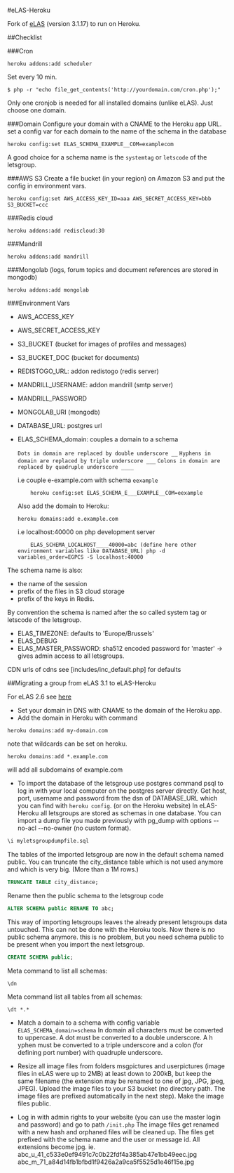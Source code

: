#eLAS-Heroku

Fork of [eLAS](http://www.elasproject.org/) (version 3.1.17) to run on Heroku.

##Checklist

###Cron
```shell
heroku addons:add scheduler
```
Set every 10 min.  
```shell
$ php -r "echo file_get_contents('http://yourdomain.com/cron.php');"
```
Only one cronjob is needed for all installed domains (unlike eLAS). Just choose one domain.

###Domain
Configure your domain with a CNAME to the Heroku app URL.
set a config var for each domain to the name of the schema in the database
```shell
heroku config:set ELAS_SCHEMA_EXAMPLE__COM=examplecom
```
A good choice for a schema name is the `systemtag` or `letscode` of the letsgroup.

###AWS S3
Create a file bucket (in your region) on Amazon S3 and put the config in environment vars.
```shell
heroku config:set AWS_ACCESS_KEY_ID=aaa AWS_SECRET_ACCESS_KEY=bbb S3_BUCKET=ccc
```

###Redis cloud
```shell
heroku addons:add rediscloud:30
```

###Mandrill
```shell
heroku addons:add mandrill
```

###Mongolab (logs, forum topics and document references are stored in mongodb)
```shell
heroku addons:add mongolab
```

###Environment Vars

* AWS_ACCESS_KEY
* AWS_SECRET_ACCESS_KEY
* S3_BUCKET (bucket for images of profiles and messages)
* S3_BUCKET_DOC (bucket for documents)
* REDISTOGO_URL: addon redistogo (redis server)
* MANDRILL_USERNAME: addon mandrill (smtp server)
* MANDRILL_PASSWORD
* MONGOLAB_URI (mongodb)
* DATABASE_URL: postgres url
* ELAS_SCHEMA_domain: couples a domain to a schema

    `Dots in domain are replaced by double underscore __`
    `Hyphens in domain are replaced by triple underscore ___`
    `Colons in domain are replaced by quadruple underscore ____`

    i.e couple e-example.com with schema `eexample`
    ```shell
        heroku config:set ELAS_SCHEMA_E___EXAMPLE__COM=eexample
    ```
    Also add the domain to Heroku:
    ```shell
    heroku domains:add e.example.com
    ```

    i.e localhost:40000 on php development server
    ```shell
        ELAS_SCHEMA_LOCALHOST____40000=abc (define here other environment variables like DATABASE_URL) php -d variables_order=EGPCS -S localhost:40000
    ```

The schema name is also:
  * the name of the session
  * prefix of the files in S3 cloud storage
  * prefix of the keys in Redis.

By convention the schema is named after the so called system tag or letscode of the letsgroup.

* ELAS_TIMEZONE: defaults to 'Europe/Brussels'
* ELAS_DEBUG
* ELAS_MASTER_PASSWORD: sha512 encoded password for 'master' -> gives admin access to all letsgroups.

CDN urls of cdns see [includes/inc_default.php] for defaults

##Migrating a group from eLAS 3.1 to eLAS-Heroku

For eLAS 2.6 see [here](https://eeemarv/elas-heroku/setup/migrate-eLAS-2.6.md)

* Set your domain in DNS with CNAME to the domain of the Heroku app.
* Add the domain in Heroku with command
```shell
heroku domains:add my-domain.com
```
note that wildcards can be set on heroku.  
```shell
heroku domains:add *.example.com
```
will add all subdomains of example.com
* To import the database of the letsgroup use postgres command psql to log in with your local computer on the postgres server directly. Get host, port, username and password from the dsn of DATABASE_URL which you can find with `heroku config`. (or on the Heroku website)
In eLAS-Heroku all letsgroups are stored as schemas in one database.
You can import a dump file you made previously with pg_dump with options --no-acl --no-owner (no custom format).
```sql
\i myletsgroupdumpfile.sql
```
The tables of the imported letsgroup are now in the default schema named public.
You can truncate the city_distance table which is not used anymore and which is very big. (More than a 1M rows.)
```sql
TRUNCATE TABLE city_distance;
```
Rename then the public schema to the letsgroup code
```sql
ALTER SCHEMA public RENAME TO abc;
```
This way of importing letsgroups leaves the already present letsgroups data untouched. This can not be done with the Heroku tools.
Now there is no public schema anymore. this is no problem, but you need schema public to be present when you import the next letsgroup.
```sql
CREATE SCHEMA public;
```
Meta command to list all schemas:
```
\dn
```
Meta command list all tables from all schemas:
```
\dt *.*
```

* Match a domain to a schema with config variable `ELAS_SCHEMA_domain=schema`
In domain all characters must be converted to uppercase. A dot must be converted to a double underscore. A h
yphen must be converted to a triple underscore and a colon (for defining port number) with quadruple underscore.

* Resize all image files from folders msgpictures and userpictures (image files in eLAS were up to 2MB) at least down to 200kB, but keep the same filename (the extension may be renamed to one of jpg, JPG, jpeg, JPEG).
Upload the image files to your S3 bucket (no directory path. The image files are prefixed automatically in the next step).
Make the image files public.
* Log in with admin rights to your website (you can use the master login and password) and go to path `/init.php` The image files get renamed with a new hash and orphaned files will be cleaned up.
The files get prefixed with the schema name and the user or message id. All extensions become jpg.
ie.
    abc_u_41_c533e0ef9491c7c0b22fdf4a385ab47e1bb49eec.jpg
    abc_m_71_a84d14fb1bfbd1f9426a2a9ca5f5525d1e46f15e.jpg
